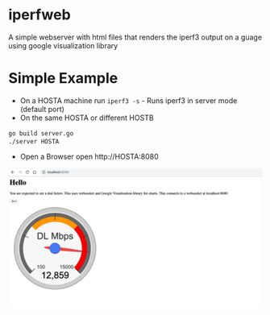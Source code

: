 # iperfweb
A simple webserver with html files that renders the iperf3 output on a guage using google visualization library


# Simple Example
- On a HOSTA machine run `iperf3 -s` - Runs iperf3 in server mode (default port)
- On the same HOSTA or different HOSTB 
```
go build server.go
./server HOSTA
```

- Open a Browser
open http://HOSTA:8080

![Screenshot](https://raw.githubusercontent.com/wiless/iperfweb/master/screenshot.png)

